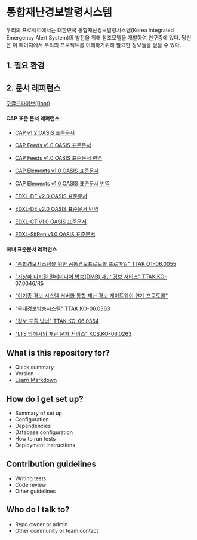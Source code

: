 # 통합재난경보발령시스템 #

우리의 프로젝트에서는 대한민국 통합재난경보발령시스템(Korea Integrated Emergency Alert System)의 발전을 위해 참조모델을 개발하여 연구중에 있다. 당신은 이 페이지에서 우리의 프로젝트를 이해하기위해 필요한 정보들을 얻을 수 있다.

## 1. 필요 환경 ##



## 2. 문서 레퍼런스 ##

[구글드라이브(Root)](http://googledrive.com/host/0B0--4gSfRo2fcDl1MmI0Tk5URmc/)


#### CAP 표준 문서 레퍼런스 ####

* [CAP v1.2 OASIS 표준문서](https://drive.google.com/open?id=0B0--4gSfRo2fT2tTUUZqM3h3TVk)
 
* [CAP Feeds v1.0 OASIS 표준문서](https://drive.google.com/open?id=0B0--4gSfRo2fX1R5V0FVOVNsS28)

* [CAP Feeds v1.0 OASIS 표준문서 번역](https://drive.google.com/open?id=0B0--4gSfRo2fY0M4ZmlqLW4tUDQ)

* [CAP Elements v1.0 OASIS 표준문서](https://drive.google.com/open?id=0B0--4gSfRo2fOUI5VTkwcW9YcTg)

* [CAP Elements v1.0 OASIS 표준문서 번역](https://drive.google.com/open?id=0B0--4gSfRo2fM0h6RnMzaXhKa1E)

* [EDXL-DE v2.0 OASIS 표준문서](https://drive.google.com/open?id=0B0--4gSfRo2fUmh4Mk1xU0dIVms)

* [EDXL-DE v2.0 OASIS 표준문서 번역](https://drive.google.com/open?id=0B0--4gSfRo2fLWI1Q2ZqLXdDdTA)

* [EDXL-CT v1.0 OASIS 표준문서](https://drive.google.com/open?id=0B0--4gSfRo2fcUNrRUZpNUpmdEU)

* [EDXL-SitRep v1.0 OASIS 표준문서](https://drive.google.com/open?id=0B0--4gSfRo2fVFh2LTc5eHg3cm8)


#### 국내 표준문서 레퍼런스 ####

* ["통합경보시스템을 위한 공통경보프로토콜 프로파일" TTAK.OT-06.0055](https://drive.google.com/open?id=0B0--4gSfRo2fekdRVEpzTkV6UEE)

* ["지상파 디지털 멀티미디어 방송(DMB) 재난 경보 서비스" TTAK.KO-07.0046/R5](https://drive.google.com/open?id=0B0--4gSfRo2fYllDbDFnTTd0Ykk)

* ["이기종 경보 시스템 서버와 통합 재난 경보 게이트웨이 연계 프로토콜"](https://drive.google.com/open?id=0B0--4gSfRo2fZnh2SFhUdXVJemM)

* ["옥내경보방송시스템" TTAK.KO-06.0363](https://drive.google.com/open?id=0B0--4gSfRo2fMXUxRDFpRFZPVkk)

* ["경보 표출 방법" TTAK.KO-06.0364](https://drive.google.com/open?id=0B0--4gSfRo2fdF9fX1g2NG1sZkU)

* ["LTE 망에서의 재난 문자 서비스" KCS.KO-06.0263](https://drive.google.com/open?id=0B0--4gSfRo2fby0wNUtmMXZzbXc)







## What is this repository for? ##

* Quick summary
* Version
* [Learn Markdown](https://bitbucket.org/tutorials/markdowndemo)

## How do I get set up? ##

* Summary of set up
* Configuration
* Dependencies
* Database configuration
* How to run tests
* Deployment instructions

## Contribution guidelines ##

* Writing tests
* Code review
* Other guidelines

## Who do I talk to? ##

* Repo owner or admin
* Other community or team contact